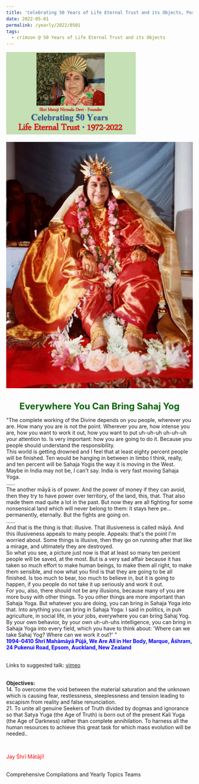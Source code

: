 ```yaml
---
title: 'Celebrating 50 Years of Life Eternal Trust and its Objects, Post 13'
date: 2022-05-01
permalink: /yearly/2022/0501
tags:
  - crimson @ 50 Years of Life Eternal Trust and its Objects
---
```


<div style="text-align: left"><img src="/images/Celebrating50YearsLET.png" width="350" /></div><br>

<div style="text-align: center"><img src="/images/image960_Photo_credit_Colin_Heinsen.png" /></div>

<br>
<p style="color:DarkGreen; text-align:center">
<font size="+2"><b>Everywhere You Can Bring Sahaj Yog</b><br></font>
</p>

<p>
"The complete working of the Divine depends on you people, wherever you are. How many you are is not the point. Wherever you are, how intense you are, how you want to work it out, how you want to put uh-uh-uh uh-uh-uh your attention to. Is very important: how you are going to do it. Because you people should understand the responsibility.<br>
This world is getting drowned and I feel that at least eighty percent people will be finished. Ten would be hanging in between in limbo I think, really, and ten percent will be Sahaja Yogis the way it is moving in the West. Maybe in India may not be, I can't say. India is very fast moving Sahaja Yoga.<br>
......<br>
The another māyā is of power. And the power of money if they can avoid, then they try to have power over territory, of the land, this, that. That also made them mad quite a lot in the past. But now they are all fighting for some nonsensical land which will never belong to them: it stays here pe... permanently, eternally. But the fights are going on.<br>
......<br>
And that is the thing is that: illusive. That illusiveness is called māyā. And this illusiveness appeals to many people. Appeals: that's the point I'm worried about. Some things is illusive, then they go on running after that like a mirage, and ultimately they are destroyed.<br>
So what you see, a picture just now is that at least so many ten percent people will be saved, at the most. But is a very sad affair because it has taken so much effort to make human beings, to make them all right, to make them sensible, and now what you find is that they are going to be all finished. Is too much to bear, too much to believe in, but it is going to happen, if you people do not take it up seriously and work it out.<br>
For you, also, there should not be any illusions, because many of you are more busy with other things. To you other things are more important than Sahaja Yoga. But whatever you are doing, you can bring in Sahaja Yoga into that. Into anything you can bring in Sahaja Yoga: I said in politics, in puh agriculture, in social life, in your jobs, everywhere you can bring Sahaj Yog. By your own behavior, by your own uh-uh-uhs intelligence, you can bring in Sahaja Yoga into every field, which you have to think about: 'Where can we take Sahaj Yog? Where can we work it out?' "<br>
<font color="blue"><b>1994-0410 Śhrī Mahāmāyā Pūjā, We Are All in Her Body, Marque, Āśhram, 24 Pukenui Road, Epsom, Auckland, New Zealand</b></font><br>
</p>

<br>
Links to suggested talk: <a href="https://vimeo.com/26252489"> vimeo</a><br>
<br>

<p>
<b>Objectives:</b><br>
14. To overcome the void between the material saturation and the unknown which is causing fear, restlessness, sleeplessness and tension leading to escapism from reality and false renunciation.<br>
21. To unite all genuine Seekers of Truth divided by dogmas and ignorance so that Satya Yuga (the Age of Truth) is born out of the present Kali Yuga (the Age of Darkness) rather than complete annihilation. To harness all the human resources to achieve this great task for which mass evolution will be needed..
</p>

<br>
<p style="color:red;">Jay Śhrī Mātājī!<br></p>

<br>
Comprehensive Compilations and Yearly Topics Teams